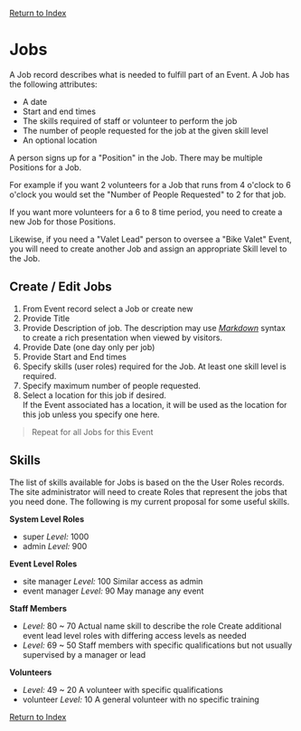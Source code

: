 [Return to Index](/docs/use_case.md)

# Jobs

A Job record describes what is needed to fulfill part of an Event. A Job has the following attributes:

* A date
* Start and end times
* The skills required of staff or volunteer to perform the job
* The number of people requested for the job at the given skill level
* An optional location

A person signs up for a "Position" in the Job. There may be multiple Positions for a Job. 

For example if you want 2 volunteers for a Job that runs from 4 o'clock to 6 o'clock you would set 
the "Number of People Requested" to 2 for that job. 

If you want more volunteers for a 6 to 8 time period, you need to create a new Job for those Positions.

Likewise, if you need a "Valet Lead" person to oversee a "Bike Valet" Event, you will need to create
another Job and assign an appropriate Skill level to the Job.

## Create / Edit Jobs
 1. From Event record select a Job or create new
 2. Provide Title
 3. Provide Description of job.
    The description may use [*Markdown*](https://www.markdownguide.org/basic-syntax) syntax to create a rich
    presentation when viewed by visitors.
 4. Provide Date (one day only per job)
 5. Provide Start and End times
 6. Specify skills (user roles) required for the Job. At least one skill level is required.
 7. Specify maximum number of people requested.
 8. Select a location for this job if desired.  
 If the Event associated has a location, it will be used as the location for this job unless you specify
 one here.

> Repeat for all Jobs for this Event

## Skills

The list of skills available for Jobs is based on the the User Roles records. The site administrator will
need to create Roles that represent the jobs that you need done. The following is my current proposal for
some useful skills.

**System Level Roles**
* super _Level:_ 1000
* admin _Level:_ 900

**Event Level Roles**
* site manager _Level:_ 100
    Similar access as admin
* event manager _Level:_ 90
    May manage any event

**Staff Members**
* <event lead> _Level:_ 80 ~ 70
    Actual name skill to describe the role
    Create additional event lead level roles with differing access levels as needed
* <event staff> _Level:_ 69 ~ 50
    Staff members with specific qualifications but not usually supervised by a manager or lead

**Volunteers**
* <event volunteer> _Level:_ 49 ~ 20
    A volunteer with specific qualifications
* volunteer _Level:_ 10
    A general volunteer with no specific training




[Return to Index](/docs/use_case.md)
